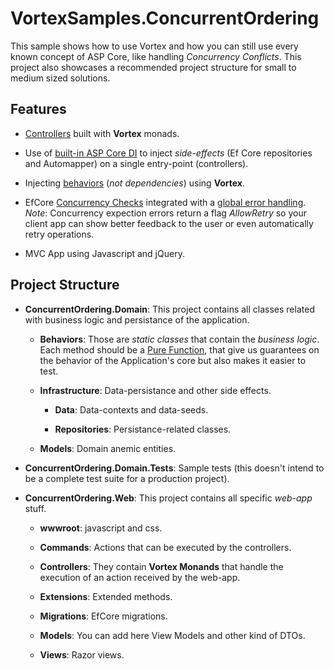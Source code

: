 # VortexSamples.ConcurrentOrdering

This sample shows how to use Vortex and how you can still use every known concept of ASP Core, like handling *Concurrency Conflicts*. This project also showcases a recommended project structure for small to medium sized solutions.

## Features

* [Controllers](https://github.com/equilaterus/VortexSamples.ConcurrentOrdering/tree/master/src/ConcurrentOrdering.Web/Controllers/Api) built with **Vortex** monads.

* Use of [built-in ASP Core DI](https://github.com/equilaterus/VortexSamples.ConcurrentOrdering/blob/master/src/ConcurrentOrdering.Web/Startup.cs) to inject *side-effects* (Ef Core repositories and Automapper) on a single entry-point (controllers).

* Injecting [behaviors](https://github.com/equilaterus/VortexSamples.ConcurrentOrdering/blob/master/src/ConcurrentOrdering.Domain/Behaviors/OrderBehavior.cs) (*not dependencies*) using **Vortex**.

* EfCore [Concurrency Checks](https://github.com/equilaterus/VortexSamples.ConcurrentOrdering/blob/master/src/ConcurrentOrdering.Domain/Models/Product.cs) integrated with a [global error handling](https://github.com/equilaterus/VortexSamples.ConcurrentOrdering/blob/master/src/ConcurrentOrdering.Web/Controllers/HomeController.cs). *Note*: Concurrency expection errors return a flag *AllowRetry* so your client app can show better feedback to the user or even automatically retry operations.

* MVC App using Javascript and jQuery.

## Project Structure

* **ConcurrentOrdering.Domain**: This project contains all classes related with business logic and persistance of the application.

  * **Behaviors**: Those are *static classes* that contain the *business logic*. Each method should be a [Pure Function](https://en.wikipedia.org/wiki/Pure_function), that give us guarantees on the behavior of the Application's core but also makes it easier to test.

  * **Infrastructure**: Data-persistance and other side effects.
  
    * **Data**: Data-contexts and data-seeds.
	
	* **Repositories**: Persistance-related classes.

  * **Models**: Domain anemic entities.

* **ConcurrentOrdering.Domain.Tests**: Sample tests (this doesn't intend to be a complete test suite for a production project).

* **ConcurrentOrdering.Web**: This project contains all specific *web-app* stuff.

  * **wwwroot**: javascript and css.

  * **Commands**: Actions that can be executed by the controllers.

  * **Controllers**: They contain **Vortex Monands** that handle the execution of an action received by the web-app.

  * **Extensions**: Extended methods.

  * **Migrations**: EfCore migrations.

  * **Models**: You can add here View Models and other kind of DTOs.

  * **Views**: Razor views.

